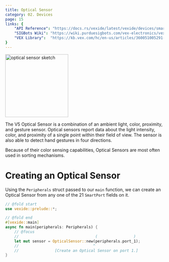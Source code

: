 ```yaml
---
title: Optical Sensor
category: 02. Devices
page: 15
links: {
    "API Reference": "https://docs.rs/vexide/latest/vexide/devices/smart/optical/struct.OpticalSensor.html",
    "SIGBots Wiki": "https://wiki.purduesigbots.com/vex-electronics/vex-sensors/smart-port-sensors/optical-sensor",
    "VEX Library":  "https://kb.vex.com/hc/en-us/articles/360051005291-Using-the-Optical-Sensor-with-VEX-V5",
}
---
```


<img height="200" alt="optical sensor sketch" align="center" src="/docs/optical-sensor.svg" />

The V5 Optical Sensor is a combination of an ambient light, color, proximity, and gesture sensor. Optical sensors report data about the light intensity, color, and proximity of a single point within their field of view. The sensor is also able to detect hand gestures in four directions.

Because of their color sensing capabilities, Optical Sensors are most often used in sorting mechanisms.

# Creating an Optical Sensor

Using the `Peripherals` struct passed to our `main` function, we can create an Optical Sensor from any one of the 21 `SmartPort` fields on it.

```rs
// @fold start
use vexide::prelude::*;

// @fold end
#[vexide::main]
async fn main(peripherals: Peripherals) {
    // @focus
    //                                  (                )
    let mut sensor = OpticalSensor::new(peripherals.port_1);
    //                                 ^
    //                [Create an Optical Sensor on port 1.]
}
```